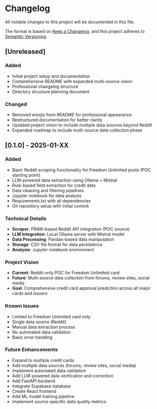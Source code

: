 # Changelog

All notable changes to this project will be documented in this file.

The format is based on [Keep a Changelog](https://keepachangelog.com/en/1.0.0/),
and this project adheres to [Semantic Versioning](https://semver.org/spec/v2.0.0.html).

## [Unreleased]

### Added
- Initial project setup and documentation
- Comprehensive README with expanded multi-source vision
- Professional changelog structure
- Directory structure planning document

### Changed
- Removed emojis from README for professional appearance
- Restructured documentation for better clarity
- Updated project vision to include multiple data sources beyond Reddit
- Expanded roadmap to include multi-source data collection phase

## [0.1.0] - 2025-01-XX

### Added
- Basic Reddit scraping functionality for Freedom Unlimited posts (POC starting point)
- LLM-powered data extraction using Ollama + Mistral
- Rule-based field extraction for credit data
- Data cleaning and filtering pipelines
- Jupyter notebook for data analysis
- Requirements.txt with all dependencies
- Git repository setup with initial commit

### Technical Details
- **Scraper**: PRAW-based Reddit API integration (POC source)
- **LLM Integration**: Local Ollama server with Mistral model
- **Data Processing**: Pandas-based data manipulation
- **Storage**: CSV file format for data persistence
- **Analysis**: Jupyter notebook environment

### Project Vision
- **Current**: Reddit-only POC for Freedom Unlimited card
- **Future**: Multi-source data collection from forums, review sites, social media
- **Goal**: Comprehensive credit card approval prediction across all major cards and issuers

### Known Issues
- Limited to Freedom Unlimited card only
- Single data source (Reddit)
- Manual data extraction process
- No automated data validation
- Basic error handling

### Future Enhancements
- Expand to multiple credit cards
- Add multiple data sources (forums, review sites, social media)
- Implement automated data validation
- Add LLM-powered data verification and correction
- Add FastAPI backend
- Integrate Supabase database
- Create React frontend
- Add ML model training pipeline
- Implement source-specific data quality metrics 